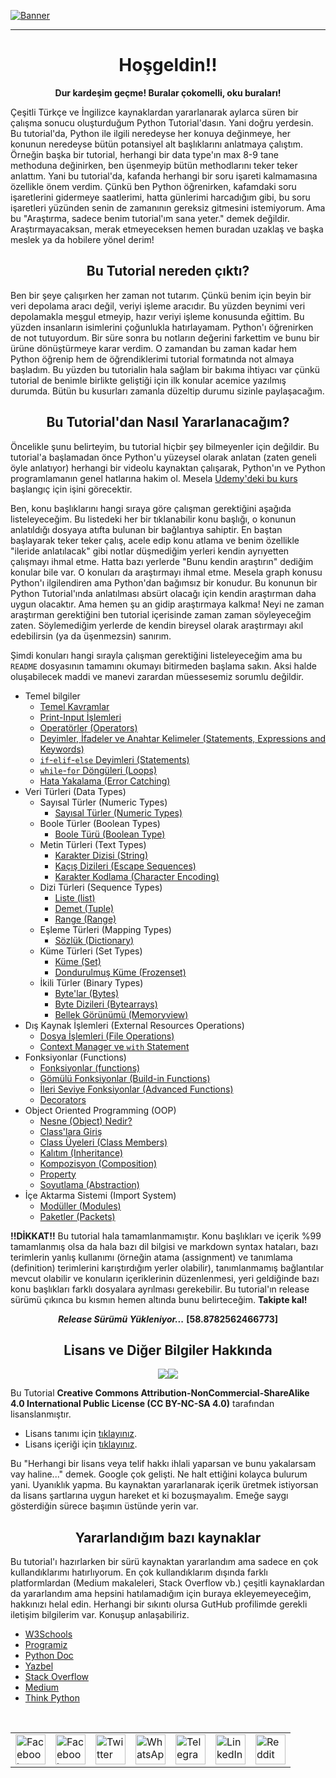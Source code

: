 
[![Banner](https://github.com/myygunduz/My-Blender-Works/blob/main/assets/specialedition/python-eğitimi-video.gif)](https://github.com/myygunduz)

<hr>

<h1 align='center'> Hoşgeldin!! </h1>

<p align=center> <b>Dur kardeşim geçme! Buralar çokomelli, oku buraları!</b> </p>

Çeşitli Türkçe ve İngilizce kaynaklardan yararlanarak aylarca süren bir çalışma sonucu oluşturduğum Python Tutorial'dasın. Yani doğru yerdesin. Bu tutorial'da, Python ile ilgili neredeyse her konuya değinmeye, her konunun neredeyse bütün potansiyel alt başlıklarını anlatmaya çalıştım. Örneğin başka bir tutorial, herhangi bir data type'ın max 8-9 tane methoduna değinirken, ben üşenmeyip bütün methodlarını teker teker anlattım. Yani bu tutorial'da, kafanda herhangi bir soru işareti kalmamasına özellikle önem verdim. Çünkü ben Python öğrenirken, kafamdaki soru işaretlerini gidermeye saatlerimi, hatta günlerimi harcadığım gibi, bu soru işaretleri yüzünden senin de zamanının gereksiz gitmesini istemiyorum. Ama bu "Araştırma, sadece benim tutorial'ım sana yeter." demek değildir. Araştırmayacaksan, merak etmeyeceksen hemen buradan uzaklaş ve başka meslek ya da hobilere yönel derim!

<h2 align='center'> Bu Tutorial nereden çıktı? </h2>

Ben bir şeye çalışırken her zaman not tutarım. Çünkü benim için beyin bir veri depolama aracı değil, veriyi işleme aracıdır. Bu yüzden beynimi veri depolamakla meşgul etmeyip, hazır veriyi işleme konusunda eğittim. Bu yüzden insanların isimlerini çoğunlukla hatırlayamam. Python'ı öğrenirken de not tutuyordum. Bir süre sonra bu notların değerini farkettim ve bunu bir ürüne dönüştürmeye karar verdim. O zamandan bu zaman kadar hem Python öğrenip hem de öğrendiklerimi tutorial formatında not almaya başladım. Bu yüzden bu tutorialin hala sağlam bir bakıma ihtiyacı var çünkü tutorial de benimle birlikte geliştiği için ilk konular acemice yazılmış durumda. Bütün bu kusurları zamanla düzeltip durumu sizinle paylaşacağım.

<h2 align='center'> Bu Tutorial'dan Nasıl Yararlanacağım? </h2>

Öncelikle şunu belirteyim, bu tutorial hiçbir şey bilmeyenler için değildir. Bu tutorial'a başlamadan önce Python'u yüzeysel olarak anlatan (zaten geneli öyle anlatıyor) herhangi bir videolu kaynaktan çalışarak, Python'ın ve Python programlamanın genel hatlarına hakim ol. Mesela [Udemy'deki bu kurs](https://www.udemy.com/course/sifirdan-ileri-seviyeye-python/) başlangıç için işini görecektir.

Ben, konu başlıklarını hangi sıraya göre çalışman gerektiğini aşağıda listeleyeceğim. Bu listedeki her bir tıklanabilir konu başlığı, o konunun anlatıldığı dosyaya atıfta bulunan bir bağlantıya sahiptir. En baştan başlayarak teker teker çalış, acele edip konu atlama ve benim özellikle "ileride anlatılacak" gibi notlar düşmediğim yerleri kendin ayrıyetten çalışmayı ihmal etme. Hatta bazı yerlerde "Bunu kendin araştırın" dediğim konular bile var. O konuları da araştırmayı ihmal etme. Mesela graph konusu Python'ı ilgilendiren ama Python'dan bağımsız bir konudur. Bu konunun bir Python Tutorial'ında anlatılması absürt olacağı için kendin araştırman daha uygun olacaktır. Ama hemen şu an gidip araştırmaya kalkma! Neyi ne zaman araştırman gerektiğini ben tutorial içerisinde zaman zaman söyleyeceğim zaten. Söylemediğim yerlerde de kendin bireysel olarak araştırmayı akıl edebilirsin (ya da üşenmezsin) sanırım.

Şimdi konuları hangi sırayla çalışman gerektiğini listeleyeceğim ama bu `README` dosyasının tamamını okumayı bitirmeden başlama sakın. Aksi halde oluşabilecek maddi ve manevi zarardan müessesemiz sorumlu değildir.
- Temel bilgiler
    - [Temel Kavramlar](https://github.com/e-k-eyupoglu/python_tutorial/blob/main/python_tutorial/basic_concepts.md)
    - [Print-Input İşlemleri](https://github.com/e-k-eyupoglu/python_tutorial/blob/main/python_tutorial/print_and_input.md)
    - [Operatörler (Operators)](https://github.com/e-k-eyupoglu/python_tutorial/blob/main/python_tutorial/operators.md)
    - [Deyimler, İfadeler ve Anahtar Kelimeler (Statements, Expressions and Keywords)](https://github.com/e-k-eyupoglu/python_tutorial/blob/main/python_tutorial/statements/statements_and_keywords.md)
    - [`if`-`elif`-`else` Deyimleri (Statements)](https://github.com/e-k-eyupoglu/python_tutorial/blob/main/python_tutorial/statements/if-elif-else.md)
    - [`while`-`for` Döngüleri (Loops)](https://github.com/e-k-eyupoglu/python_tutorial/blob/main/python_tutorial/statements/while-for_loops.md)
    - [Hata Yakalama (Error Catching)](https://github.com/e-k-eyupoglu/python_tutorial/blob/main/python_tutorial/statements/error_catching.md)
- Veri Türleri (Data Types)
    - Sayısal Türler (Numeric Types)
        - [Sayısal Türler (Numeric Types)](https://github.com/e-k-eyupoglu/python_tutorial/blob/main/python_tutorial/data_types/numeric_types/numeric_types.md)
    - Boole Türler (Boolean Types)
        - [Boole Türü (Boolean Type)](https://github.com/e-k-eyupoglu/python_tutorial/blob/main/python_tutorial/data_types/boolean_types/bool.md)
    - Metin Türleri (Text Types)
        - [Karakter Dizisi (String)](https://github.com/e-k-eyupoglu/python_tutorial/blob/main/python_tutorial/data_types/text_type/string.md)
        - [Kaçış Dizileri (Escape Sequences)](https://github.com/e-k-eyupoglu/python_tutorial/blob/main/python_tutorial/data_types/text_type/escape_sequences.md)
        - [Karakter Kodlama (Character Encoding)](https://github.com/e-k-eyupoglu/python_tutorial/blob/main/python_tutorial/data_types/text_type/character_encoding.md)
    - Dizi Türleri (Sequence Types)
        - [Liste (list)](https://github.com/e-k-eyupoglu/python_tutorial/blob/main/python_tutorial/data_types/sequence_types/list.md)
        - [Demet (Tuple)](https://github.com/e-k-eyupoglu/python_tutorial/blob/main/python_tutorial/data_types/sequence_types/tuple.md)
        - [Range (Range)](https://github.com/e-k-eyupoglu/python_tutorial/blob/main/python_tutorial/data_types/sequence_types/range.md)
    - Eşleme Türleri (Mapping Types)
        - [Sözlük (Dictionary)](https://github.com/e-k-eyupoglu/python_tutorial/blob/main/python_tutorial/data_types/mapping_type/dictionary.md)
    - Küme Türleri (Set Types)
        - [Küme (Set)](https://github.com/e-k-eyupoglu/python_tutorial/blob/main/python_tutorial/data_types/set_types/set.md)
        - [Dondurulmuş Küme (Frozenset)](https://github.com/e-k-eyupoglu/python_tutorial/blob/main/python_tutorial/data_types/set_types/frozenset.md)
    - İkili Türler (Binary Types)
        - [Byte'lar (Bytes)](https://github.com/e-k-eyupoglu/python_tutorial/blob/main/python_tutorial/data_types/binary_types/bytes.md)
        - [Byte Dizileri (Bytearrays)](https://github.com/e-k-eyupoglu/python_tutorial/blob/main/python_tutorial/data_types/binary_types/bytearrays.md)
        - [Bellek Görünümü (Memoryview)](https://github.com/e-k-eyupoglu/python_tutorial/blob/main/python_tutorial/data_types/binary_types/memoryview.md)
- Dış Kaynak İşlemleri (External Resources Operations)
    - [Dosya İşlemleri (File Operations)](https://github.com/e-k-eyupoglu/python_tutorial/blob/main/python_tutorial/file_operations.md)
    - [Context Manager ve `with` Statement](https://github.com/e-k-eyupoglu/python_tutorial/blob/main/python_tutorial/statements/with_ve_context_manager.md)
- Fonksiyonlar (Functions)
    - [Fonksiyonlar (functions)](https://github.com/e-k-eyupoglu/python_tutorial/blob/main/python_tutorial/fonksiyonlar/functions.md)
    - [Gömülü Fonksiyonlar (Build-in Functions)](https://github.com/e-k-eyupoglu/python_tutorial/blob/main/python_tutorial/fonksiyonlar/build-in_functions.md)
    - [İleri Seviye Fonksiyonlar (Advanced Functions)](https://github.com/e-k-eyupoglu/python_tutorial/blob/main/python_tutorial/fonksiyonlar/advanced_functions.md)
    - [Decorators](https://github.com/e-k-eyupoglu/python_tutorial/blob/main/python_tutorial/fonksiyonlar/decorators.md)
- Object Oriented Programming (OOP)
    - [Nesne (Object) Nedir?](https://github.com/e-k-eyupoglu/python_tutorial/blob/main/python_tutorial/OOP/what_is_object.md)
    - [Class'lara Giriş](https://github.com/e-k-eyupoglu/python_tutorial/blob/main/python_tutorial/OOP/beginning_of_classes.md)
    - [Class Üyeleri (Class Members)](https://github.com/e-k-eyupoglu/python_tutorial/blob/main/python_tutorial/OOP/class_members.md)
    - [Kalıtım (Inheritance)](https://github.com/e-k-eyupoglu/python_tutorial/blob/main/python_tutorial/OOP/Inheritance.md)
    - [Kompozisyon (Composition)](https://github.com/e-k-eyupoglu/python_tutorial/blob/main/python_tutorial/OOP/composition.md)
    - [Property](https://github.com/e-k-eyupoglu/python_tutorial/blob/main/python_tutorial/OOP/property.md)
    - [Soyutlama (Abstraction)](https://github.com/e-k-eyupoglu/python_tutorial/blob/main/python_tutorial/OOP/abstract.md)
- İçe Aktarma Sistemi (Import System)
    - [Modüller (Modules)](https://github.com/e-k-eyupoglu/python_tutorial/blob/main/python_tutorial/modules.md)
    - [Paketler (Packets)](https://github.com/e-k-eyupoglu/python_tutorial/blob/main/python_tutorial/packets.md)

**!!DİKKAT!!** Bu tutorial hala tamamlanmamıştır. Konu başlıkları ve içerik %99 tamamlanmış olsa da hala bazı dil bilgisi ve markdown syntax hataları, bazı terimlerin yanlış kullanımı (örneğin atama (assignment) ve tanımlama (definition) terimlerini karıştırdığım yerler olabilir), tanımlanmamış bağlantılar mevcut olabilir ve konuların içeriklerinin düzenlenmesi, yeri geldiğinde bazı konu başlıkları farklı dosyalara ayrılması gerekebilir. Bu tutorial'ın release sürümü çıkınca bu kısmın hemen altında bunu belirteceğim. **Takipte kal!**

<p align=center> <b><i>Release Sürümü Yükleniyor...</b></i> <b>[58.8782562466773]</b> </p>

<h2 align='center'> Lisans ve Diğer Bilgiler Hakkında </h2>
<p align=center><img src="https://img.shields.io/static/v1?label=&message=Python&style=flat-square&logo=python&labelColor=346b9a&color=346b9a&logoColor=ffffff"/><img src="https://img.shields.io/static/v1?label=Version&message=3.9.2&style=flat-square&labelColor=green&color=green"/></p>

Bu Tutorial **Creative Commons Attribution-NonCommercial-ShareAlike 4.0 International Public License (CC BY-NC-SA 4.0)** tarafından lisanslanmıştır.
- Lisans tanımı için [tıklayınız](https://creativecommons.org/licenses/by-nc-sa/4.0/).
- Lisans içeriği için [tıklayınız](https://creativecommons.org/licenses/by-nc-sa/4.0/legalcode).

Bu "Herhangi bir lisans veya telif hakkı ihlali yaparsan ve bunu yakalarsam vay haline..." demek. Google çok gelişti. Ne halt ettiğini kolayca bulurum yani. Uyanıklık yapma. Bu kaynaktan yararlanarak içerik üretmek istiyorsan da lisans şartlarına uygun hareket et ki bozuşmayalım. Emeğe saygı gösterdiğin sürece başımın üstünde yerin var.

<h2 align='center'> Yararlandığım bazı kaynaklar </h2>

Bu tutorial'ı hazırlarken bir sürü kaynaktan yararlandım ama sadece en çok kullandıklarımı hatırlıyorum. En çok kullandıklarım dışında farklı platformlardan (Medium makaleleri, Stack Overflow vb.) çeşitli kaynaklardan da yararlandım ama hepsini hatılamadığım için buraya ekleyemeyeceğim, hakkınızı helal edin. Herhangi bir sıkıntı olursa GutHub profilimde gerekli iletişim bilgilerim var. Konuşup anlaşabiliriz.

- [W3Schools](https://www.w3schools.com/python/ "https://www.w3schools.com/python/")
- [Programiz](https://www.programiz.com/python-programming "https://www.programiz.com/python-programming")
- [Python Doc](https://docs.python.org/3/ "https://docs.python.org/3/")
- [Yazbel](https://python-istihza.yazbel.com/ "https://python-istihza.yazbel.com/")
- [Stack Overflow](https://stackoverflow.com/ "https://stackoverflow.com/")
- [Medium](https://medium.com/ "https://medium.com/")
- [Think Python](https://greenteapress.com/thinkpython/html/index.html "https://greenteapress.com/thinkpython/html/index.html")
<br>
<table align='center'>
	<tr>
		<td>
			<a href="https://web.facebook.com/sharer.php?t=Güzel%20bir%20Python%20eğitimi%20buldum%20bir%20göz%20at&u=https://github.com/e-k-eyupoglu/python_tutorial&_rdc=1&_rdr">
				<img src="https://github.com/gayanvoice/github-active-users-monitor/raw/master/public/images/icons/facebook.svg" height="48" width="48" alt="Facebook"/>
			</a>
		</td>
		<td>
			<a href="https://www.facebook.com/dialog/send?link=https://github.com/e-k-eyupoglu/python_tutorial&app_id=291494419107518&redirect_uri=https://github.com/e-k-eyupoglu/python_tutorial">
				<img src="https://github.com/gayanvoice/github-active-users-monitor/raw/master/public/images/icons/facebook_messenger.svg" height="48" width="48" alt="Facebook Messenger"/>
			</a>
		</td>
		<td>
			<a href="https://twitter.com/intent/tweet?text=Güzel%20bir%20Python%20eğitimi%20buldum%20bir%20göz%20at&url=https://github.com/e-k-eyupoglu/python_tutorial">
				<img src="https://github.com/gayanvoice/github-active-users-monitor/raw/master/public/images/icons/twitter.svg" height="48" width="48" alt="Twitter"/>
			</a>
		</td>
		<td>
			<a href="https://web.whatsapp.com/send?text=Güzel%20bir%20Python%20eğitimi%20buldum%20bir%20göz%20at https://github.com/e-k-eyupoglu/python_tutorial">
				<img src="https://github.com/gayanvoice/github-active-users-monitor/blob/master/public/images/icons/whatsapp.svg" height="48" width="48" alt="WhatsApp"/>
			</a>
		</td>
		<td>
			<a href="https://t.me/share/url?url=https://github.com/e-k-eyupoglu/python_tutorial&text=Güzel%20bir%20Python%20eğitimi%20buldum%20bir%20göz%20at">
				<img src="https://github.com/gayanvoice/github-active-users-monitor/blob/master/public/images/icons/telegram.svg" height="48" width="48" alt="Telegram"/>
			</a>
		</td>
		<td>
			<a href="https://www.linkedin.com/shareArticle?title=Güzel%20bir%20Python%20eğitimi%20buldum%20bir%20göz%20at&url=https://github.com/e-k-eyupoglu/python_tutorial">
				<img src="https://github.com/gayanvoice/github-active-users-monitor/blob/master/public/images/icons/linkedin.svg" height="48" width="48" alt="LinkedIn"/>
			</a>
		</td>
		<td>
			<a href="https://www.reddit.com/submit?title=Güzel%20bir%20Python%20eğitimi%20buldum%20bir%20göz%20at&url=https://github.com/e-k-eyupoglu/python_tutorial">
				<img src="https://github.com/gayanvoice/github-active-users-monitor/blob/master/public/images/icons/reddit.svg" height="48" width="48" alt="Reddit"/>
			</a>
		</td>
	</tr>
</table>
